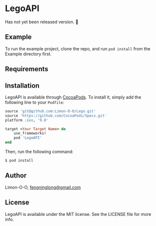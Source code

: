 # LegoAPI

Has not yet been released version. 🙈

## Example

To run the example project, clone the repo, and run `pod install` from the Example directory first.

## Requirements

## Installation

LegoAPI is available through [CocoaPods](http://cocoapods.org). To install
it, simply add the following line to your `Podfile`:

```ruby
source 'git@github.com:Limon-O-O/Lego.git'
source 'https://github.com/CocoaPods/Specs.git'
platform :ios, '9.0'

target <Your Target Name> do
	use_frameworks!
    pod 'LegoAPI'
end
```

Then, run the following command:

```bash
$ pod install
```

## Author

Limon-O-O, fengninglong@gmail.com

## License

LegoAPI is available under the MIT license. See the LICENSE file for more info.


